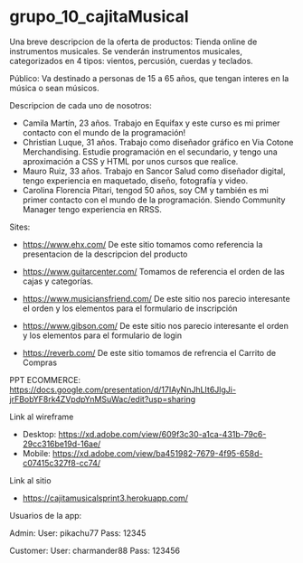 ﻿# grupo_10_cajitaMusical
Una breve descripcion de la oferta de productos:
Tienda online de instrumentos musicales. Se venderán instrumentos musicales, categorizados en 4 tipos: vientos, percusión, cuerdas y teclados.

Público:  Va destinado a personas de 15 a 65 años, que tengan interes en la música o sean músicos.

Descripcion de cada uno de nosotros:
* Camila Martín, 23 años. Trabajo en Equifax y este curso es mi primer contacto con el mundo de la programación!
* Christian Luque, 31 años. Trabajo como diseñador gráfico en Via Cotone Merchandising. Estudie programación en el secundario, y tengo una aproximación a CSS y HTML por unos cursos que realice.
* Mauro Ruiz, 33 años. Trabajo en Sancor Salud como diseñador digital, tengo experiencia en maquetado, diseño, fotografía y video.
* Carolina Florencia Pitari, tengod 50 años, soy CM y también es mi primer contacto con el mundo de la programación. Siendo Community Manager tengo experiencia en RRSS.

Sites:
* https://www.ehx.com/ De este sitio tomamos como referencia la presentacion de la descripcion del producto
  
* https://www.guitarcenter.com/ Tomamos de referencia el orden de las cajas y categorías.
  
* https://www.musiciansfriend.com/ De este sitio nos parecio interesante el orden y los elementos para el formulario de inscripción
  
* https://www.gibson.com/ De este sitio nos parecio interesante el orden y los elementos para el formulario de login

* https://reverb.com/ De este sitio tomamos de refrencia el Carrito de Compras

PPT ECOMMERCE:
https://docs.google.com/presentation/d/17IAyNnJhLIt6JlgJi-jrFBobYF8rk4ZVpdpYnMSuWac/edit?usp=sharing

Link al wireframe
* Desktop:  https://xd.adobe.com/view/609f3c30-a1ca-431b-79c6-29cc316be19d-16ae/
* Mobile: https://xd.adobe.com/view/ba451982-7679-4f95-658d-c07415c327f8-cc74/

Link al sitio
*  https://cajitamusicalsprint3.herokuapp.com/

Usuarios de la app: 

Admin: 
User: pikachu77 
Pass: 12345

Customer: 
User: charmander88 
Pass: 123456

